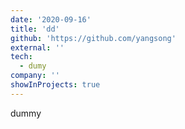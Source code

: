 ```yaml
---
date: '2020-09-16'
title: 'dd'
github: 'https://github.com/yangsong'
external: ''
tech:
  - dumy
company: ''
showInProjects: true
---
```


dummy
